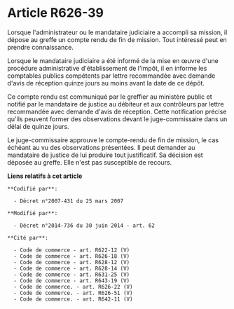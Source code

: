 # Article R626-39

Lorsque l'administrateur ou le mandataire judiciaire a accompli sa mission, il dépose au greffe un compte rendu de fin de
mission. Tout intéressé peut en prendre connaissance.

Lorsque le mandataire judiciaire a été informé de la mise en œuvre d'une procédure administrative d'établissement de l'impôt,
il en informe les comptables publics compétents par lettre recommandée avec demande d'avis de réception quinze jours au moins
avant la date de ce dépôt.

Ce compte rendu est communiqué par le greffier au ministère public et notifié par le mandataire de justice au débiteur et aux
contrôleurs par lettre recommandée avec demande d'avis de réception. Cette notification précise qu'ils peuvent former des
observations devant le juge-commissaire dans un délai de quinze jours.

Le juge-commissaire approuve le compte-rendu de fin de mission, le cas échéant au vu des observations présentées. Il peut
demander au mandataire de justice de lui produire tout justificatif. Sa décision est déposée au greffe. Elle n'est pas
susceptible de recours.

**Liens relatifs à cet article**

	**Codifié par**:

	  - Décret n°2007-431 du 25 mars 2007

	**Modifié par**:

	  - Décret n°2014-736 du 30 juin 2014 - art. 62

	**Cité par**:

	  - Code de commerce - art. R622-12 (V)
	  - Code de commerce - art. R626-18 (V)
	  - Code de commerce - art. R628-12 (V)
	  - Code de commerce - art. R628-14 (V)
	  - Code de commerce - art. R631-25 (V)
	  - Code de commerce - art. R643-19 (V)
	  - Code de commerce. - art. R626-22 (V)
	  - Code de commerce. - art. R626-51 (V)
	  - Code de commerce. - art. R642-11 (V)
